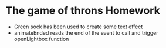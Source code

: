 # The game of throns Homework 
 - Green sock has been used to create some text effect
 - animateEnded reads the end of the event to call and trigger openLightbox function